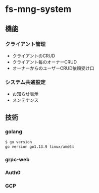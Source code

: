 # fs-mng-system

## 機能
### クライアント管理
- クライアントのCRUD
- クライアント毎のオーナーCRUD
- オーナーからのユーザーCRUD依頼受け口

### システム共通設定
- お知らせ表示
- メンテナンス

## 技術
### golang
```bash
$ go version
go version go1.13.9 linux/amd64
```
### grpc-web

### Auth0

### GCP
